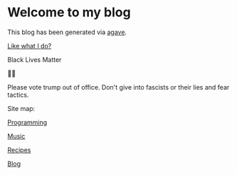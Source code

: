 # Welcome to my blog

This blog has been generated via [agave](https://github.com/jottenlips/agave).

[Like what I do?](contribute)

Black Lives Matter

🏳️‍🌈

Please vote trump out of office. Don't give into fascists or their lies and fear tactics.

Site map:

[Programming](programming)

[Music](music)

[Recipes](recipes)

[Blog](blog)
